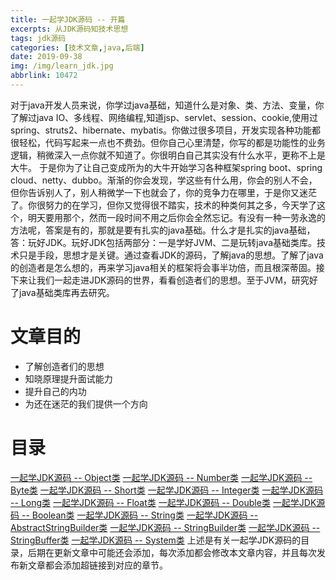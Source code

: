```yaml
---
title: 一起学JDK源码 -- 开篇
excerpts: 从JDK源码知技术思想
tags: jdk源码
categories: [技术文章,java,后端]
date: 2019-09-38
img: /img/learn_jdk.jpg
abbrlink: 10472
---
```

对于java开发人员来说，你学过java基础，知道什么是对象、类、方法、变量，你了解过java IO、多线程、网络编程,知道jsp、servlet、session、cookie,使用过spring、struts2、hibernate、mybatis。你做过很多项目，开发实现各种功能都很轻松，代码写起来一点也不费劲。但你自己心里清楚，你写的都是功能性的业务逻辑，稍微深入一点你就不知道了。你很明白自己其实没有什么水平，更称不上是大牛。 于是你为了让自己变成所为的大牛开始学习各种框架spring boot、spring cloud、netty、dubbo。渐渐的你会发现，学这些有什么用，你会的别人不会，但你告诉别人了，别人稍微学一下也就会了，你的竞争力在哪里，于是你又迷茫了。你很努力的在学习，但你又觉得很不踏实，技术的种类何其之多，今天学了这个，明天要用那个，然而一段时间不用之后你会全然忘记。有没有一种一劳永逸的方法呢，答案是有的，那就是要有扎实的java基础。什么才是扎实的java基础，答：玩好JDK。玩好JDK包括两部分：一是学好JVM、二是玩转java基础类库。技术只是手段，思想才是关键。通过查看JDK的源码，了解java的思想。了解了java的创造者是怎么想的，再来学习java相关的框架将会事半功倍，而且根深蒂固。接下来让我们一起走进JDK源码的世界，看看创造者们的思想。至于JVM，研究好了java基础类库再去研究。
# 文章目的
+ 了解创造者们的思想
+ 知晓原理提升面试能力
+ 提升自己的内功
+ 为还在迷茫的我们提供一个方向

# 目录
[一起学JDK源码 -- Object类](https://www.jianshu.com/p/08c8890af5a0)
[一起学JDK源码 -- Number类](https://www.jianshu.com/p/aebe99708d95)
[一起学JDK源码 -- Byte类](https://www.jianshu.com/p/26bedb3ae3c4)
[一起学JDK源码 -- Short类](https://www.jianshu.com/p/3826ccd9e867)
[一起学JDK源码 -- Integer类](https://www.jianshu.com/p/e07d126ac1d0)
[一起学JDK源码 -- Long类](https://www.jianshu.com/p/160c2bf8f781)
[一起学JDK源码 -- Float类](https://www.jianshu.com/p/11d693340afc)
[一起学JDK源码 -- Double类](https://www.jianshu.com/p/573457f624d2)
[一起学JDK源码 -- Boolean类](https://www.jianshu.com/p/f1fd2fddda9a)
[一起学JDK源码 -- String类](https://www.jianshu.com/p/b3e9deacd155)
[一起学JDK源码 -- AbstractStringBuilder类](https://www.jianshu.com/p/77e82f324144)
[一起学JDK源码 -- StringBuilder类](https://www.jianshu.com/p/9f5d1dd7d383)
[一起学JDK源码 -- StringBuffer类](https://www.jianshu.com/p/6a713cad80a9)
[一起学JDK源码 -- System类](https://www.jianshu.com/p/364eb51df927)
上述是有关一起学JDK源码的目录，后期在更新文章中可能还会添加，每次添加都会修改本文章内容，并且每次发布新文章都会添加超链接到对应的章节。
